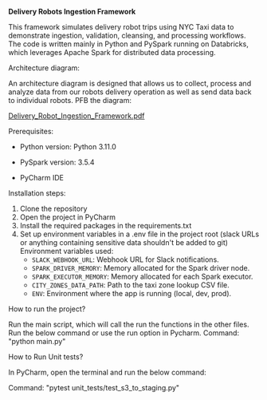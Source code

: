 **Delivery Robots Ingestion Framework**

This framework simulates delivery robot trips using NYC Taxi data to demonstrate ingestion, validation, cleansing, and processing workflows. The code is written mainly in Python and PySpark running on Databricks, which leverages Apache Spark for distributed data processing.

Architecture diagram:

An architecture diagram is designed that allows us to collect, process and analyze data from our robots delivery operation as well as send data back to individual robots.
PFB the diagram:

[Delivery_Robot_Ingestion_Framework.pdf](https://github.com/user-attachments/files/18787115/Delivery_Robot_Ingestion_Framework.pdf)

Prerequisites:

- Python version: Python 3.11.0

- PySpark version: 3.5.4

- PyCharm IDE

Installation steps:

1. Clone the repository
2. Open the project in PyCharm
3. Install the required packages in the requirements.txt
4. Set up environment variables in a .env file in the project root (slack URLs or anything containing sensitive data shouldn't be added to git)
   Environment variables used:
    - `SLACK_WEBHOOK_URL`: Webhook URL for Slack notifications.  
    - `SPARK_DRIVER_MEMORY`: Memory allocated for the Spark driver node.
    - `SPARK_EXECUTOR_MEMORY`: Memory allocated for each Spark executor.
    - `CITY_ZONES_DATA_PATH`: Path to the taxi zone lookup CSV file.
    - `ENV`: Environment where the app is running (local, dev, prod). 


How to run the project?

Run the main script, which will call the run the functions in the other files. Run the below command or use the run option in Pycharm.
Command: "python main.py"

How to Run Unit tests?

In PyCharm, open the terminal and run the below command:

Command: "pytest unit_tests/test_s3_to_staging.py"
